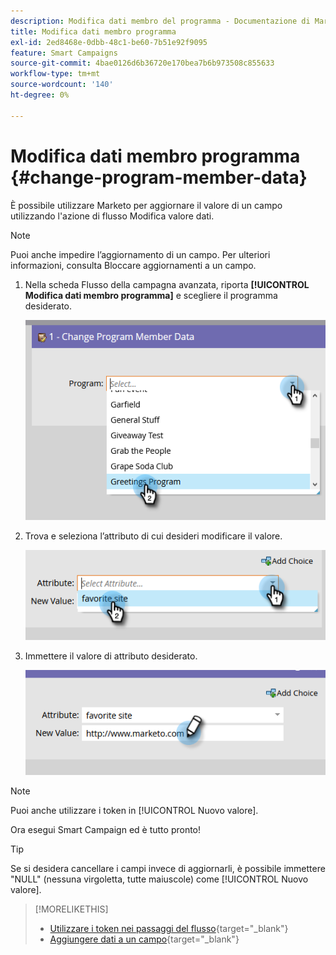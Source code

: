 ```yaml
---
description: Modifica dati membro del programma - Documentazione di Marketo - Documentazione del prodotto
title: Modifica dati membro programma
exl-id: 2ed8468e-0dbb-48c1-be60-7b51e92f9095
feature: Smart Campaigns
source-git-commit: 4bae0126d6b36720e170bea7b6b973508c855633
workflow-type: tm+mt
source-wordcount: '140'
ht-degree: 0%

---
```


# Modifica dati membro programma {#change-program-member-data}

È possibile utilizzare Marketo per aggiornare il valore di un campo utilizzando l&#39;azione di flusso Modifica valore dati.

>[!NOTE]
>
>Puoi anche impedire l’aggiornamento di un campo. Per ulteriori informazioni, consulta Bloccare aggiornamenti a un campo.

1. Nella scheda Flusso della campagna avanzata, riporta **[!UICONTROL Modifica dati membro programma]** e scegliere il programma desiderato.

   ![](assets/change-program-member-data-1.png)

1. Trova e seleziona l’attributo di cui desideri modificare il valore.

   ![](assets/change-program-member-data-2.png)

1. Immettere il valore di attributo desiderato.

   ![](assets/change-program-member-data-3.png)

>[!NOTE]
>
>Puoi anche utilizzare i token in [!UICONTROL Nuovo valore].

Ora esegui Smart Campaign ed è tutto pronto!

>[!TIP]
>
>Se si desidera cancellare i campi invece di aggiornarli, è possibile immettere &quot;NULL&quot; (nessuna virgoletta, tutte maiuscole) come [!UICONTROL Nuovo valore].

>[!MORELIKETHIS]
>
>* [Utilizzare i token nei passaggi del flusso](/help/marketo/product-docs/core-marketo-concepts/smart-campaigns/flow-actions/use-tokens-in-flow-steps.md){target="_blank"}
>* [Aggiungere dati a un campo](/help/marketo/product-docs/core-marketo-concepts/smart-campaigns/flow-actions/append-data-to-a-field.md){target="_blank"}
